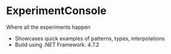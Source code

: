 # ExperimentConsole
Where all the experiments happen

- Showcases quick examples of patterns, types, interpolations
- Build using .NET Framework. 4.7.2
